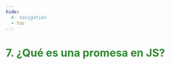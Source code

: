 ```yaml
---
hide:
  #- navigation
  - toc
---
```


# <span style="color:#308830;">**7. ¿Qué es una promesa en JS?**</span>
